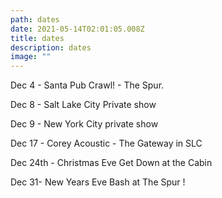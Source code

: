 ```yaml
---
path: dates
date: 2021-05-14T02:01:05.008Z
title: dates
description: dates
image: ""
---
```

Dec 4 - Santa Pub Crawl! - The Spur.

Dec 8 - Salt Lake City Private show

Dec 9 - New York City private show

Dec 17 - Corey Acoustic - The Gateway in SLC

Dec 24th - Christmas Eve Get Down at the Cabin

Dec 31- New Years Eve Bash at The Spur !